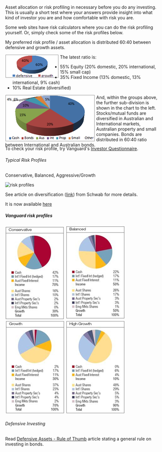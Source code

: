 
Asset allocation or risk profiling in necessary before you do any investing. This is usually a short test where your answers provide insight into what kind of investor you are and how comfortable with risk you are.

Some web sites have risk calculators where you can do the risk profiling yourself. Or, simply check some of the risk profiles below.

My preferred risk profile / asset allocation is distributed 60:40 between defensive and growth assets.

<img alt="Asset Allocation" src="images/MyAssetAllocation.png" style="float:left; margin-right:4px;height:76px" />
	
The latest ratio is:

- 55% Equity (20% domestic, 20% international, 15% small cap)
- 35% Fixed Income (13% domestic, 13% international, 9% cash)
- 10% Real Estate (diversified)


<div style="height:151px">
	<img alt="Asset AllocationDetail" src="images/MyAssetAllocationDetail.png" style="float:left; margin-right:4px" />
	<p>And, within the groups above, the further sub-division is shown in the 
	chart to the left. 
	Stocks/mutual funds are diversified in Australian and International markets, 
	Australian property and small companies. Bonds are distributed in 60:40 ratio between International 
	and Australian bonds.</p>
</div>

To check your risk profile, try Vanguard's [Investor Questionnaire](https://personal.vanguard.com/us/FundsInvQuestionnaire).

###### Typical Risk Profiles ######

Conservative, Balanced, Aggressive/Growth

![risk profiles](http://farm9.staticflickr.com/8555/8777833613_2f24741452_o_d.png)

See article on diversification ([link](http://www.schwab.com/public/schwab/resource_center/expert_insight/investing_strategies/portfolio_planning/the_portfolio_pyramid_how_to_diversify_your_investments.html)) from Schwab for more details.

It is now available [here](http://www.investnbest.com/The%20Portfolio%20Pyramid.doc)

##### Vanguard risk profiles #####

<img class="image" src="img/Vanguard_Conservative.jpg" alt="Vanguard Conservative" />
<img class="image" src="img/Vanguard_Balanced.jpg" alt="Vanguard Balanced" />
<img class="image" src="img/Vanguard_Growth.jpg" alt="Vanguard Growth" />
<img class="image" src="img/Vanguard_High_Growth.jpg" alt="Vanguard High Growth" />

<h6>Defensive Investing</h6>
<p>Read <a href="http://alensfinance.blogspot.com/2009/01/defensive-assets-rule-of-thumb.html">
Defensive Assets - Rule of Thumb</a> article stating a general rule on investing in bonds.</p>
